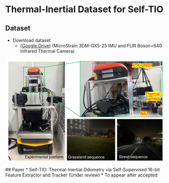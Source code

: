 # Thermal-Inertial Dataset for Self-TIO
 
## Dataset
  * Download dataset
    - [[Google Drive](https://drive.google.com/drive/folders/1nSRaHt6HGazyHHi3sbUz7Nb7pw3BK9gm?usp=sharing)] (MicroStrain 3DM-GX5-25 IMU and FLIR Boson+640 Infrared Thermal Camera)
<p align='center'>
    <img src="robot_env.png" alt="drawing" width="800"/>
</p>  
## Paper
  * Self-TIO: Thermal-Inertial Odometry via Self-Supervised 16-bit Feature Extractor and Tracker (Under review)
  * To appear after accepted
